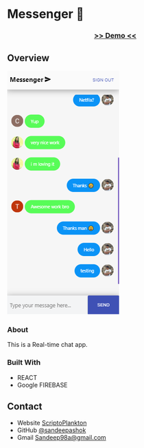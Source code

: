 <!-- Please update value in the {}  -->

<h1>Messenger 💬</h1>

<div align="center">
  <h3>
    <a href="https://chatapp-d7dc1.web.app/">
     >> Demo <<
    </a>   
  </h3>
</div>


<!-- OVERVIEW -->

## Overview

![screenshot](capture.png)

### About

  This is a Real-time chat app.

### Built With

<!-- This section should list any major frameworks that you built your project using. Here are a few examples.-->

- REACT
- Google FIREBASE


## Contact

- Website [ScriptoPlankton](https://sandeep.netlify.app/)
- GitHub [@sandeepashok](https://github.com/sandeepashok)
- Gmail [Sandeep98a@gmail.com](sandeep98a@gmail.com)

